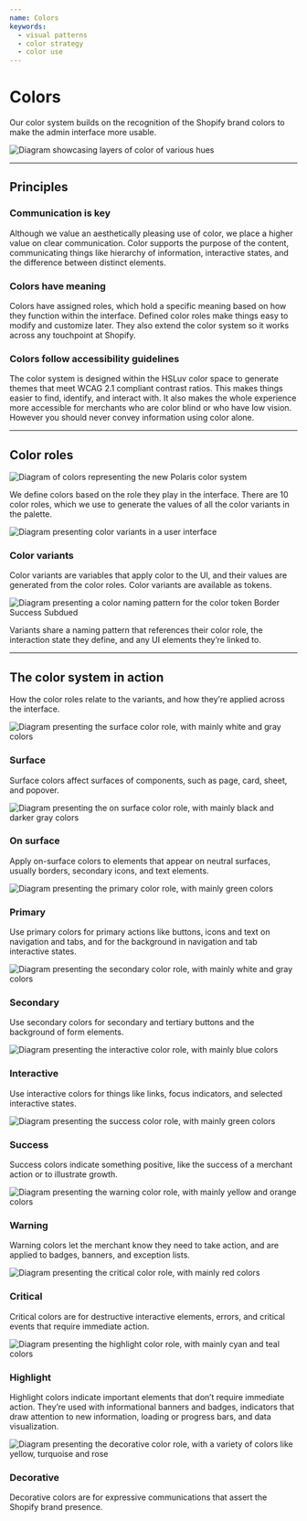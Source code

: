 ```yaml
---
name: Colors
keywords:
  - visual patterns
  - color strategy
  - color use
---
```


# Colors

Our color system builds on the recognition of the Shopify brand colors to make the admin interface more usable.

<!-- showcasecontent -->

![Diagram showcasing layers of color of various hues](/public_images/design/colors/color-intro@2x.png)

<!-- end -->

---

## Principles

<!-- keywords: color principles, accessible colors, focus attention, communication -->

### Communication is key

Although we value an aesthetically pleasing use of color, we place a higher value on clear communication. Color supports the purpose of the content, communicating things like hierarchy of information, interactive states, and the difference between distinct elements.

### Colors have meaning

Colors have assigned roles, which hold a specific meaning based on how they function within the interface. Defined color roles make things easy to modify and customize later. They also extend the color system so it works across any touchpoint at Shopify.

### Colors follow accessibility guidelines

The color system is designed within the HSLuv color space to generate themes that meet WCAG 2.1 compliant contrast ratios. This makes things easier to find, identify, and interact with. It also makes the whole experience more accessible for merchants who are color blind or who have low vision. However you should never convey information using color alone.

---

## Color roles

<!-- keywords: color roles, palette scss, color scheme, color names, color sass, sass colors, hex colors -->

<!-- showcasecontent -->

![Diagram of colors representing the new Polaris color system](/public_images/design/colors/color-roles@2x.png)

We define colors based on the role they play in the interface. There are 10 color roles, which we use to generate the values of all the color variants in the palette.

<!-- end -->

<!-- centeredcontent -->

![Diagram presenting color variants in a user interface](/public_images/design/colors/color-variants@2x.png)

### Color variants

Color variants are variables that apply color to the UI, and their values are generated from the color roles. Color variants are available as tokens.

<!-- end -->

<!-- centeredcontent -->

![Diagram presenting a color naming pattern for the color token Border Success Subdued](/public_images/design/colors/color-variant-naming@2x.png)

Variants share a naming pattern that references their color role, the interaction state they define, and any UI elements they’re linked to.

<!-- end -->

---

## The color system in action

How the color roles relate to the variants, and how they’re applied across the interface.

<!-- centeredcontent -->

![Diagram presenting the surface color role, with mainly white and gray colors](/public_images/design/colors/color-role-surface@2x.png)

### Surface

Surface colors affect surfaces of components, such as page, card, sheet, and popover.

<!-- end -->

<!-- centeredcontent -->

![Diagram presenting the on surface color role, with mainly black and darker gray colors](/public_images/design/colors/color-role-onsurface@2x.png)

### On surface

Apply on-surface colors to elements that appear on neutral surfaces, usually borders, secondary icons, and text elements.

<!-- end -->

<!-- centeredcontent -->

![Diagram presenting the primary color role, with mainly green colors](/public_images/design/colors/color-role-primary@2x.png)

### Primary

Use primary colors for primary actions like buttons, icons and text on navigation and tabs, and for the background in navigation and tab interactive states.

<!-- end -->

<!-- centeredcontent -->

![Diagram presenting the secondary color role, with mainly white and gray colors](/public_images/design/colors/color-role-secondary@2x.png)

### Secondary

Use secondary colors for secondary and tertiary buttons and the background of form elements.

<!-- end -->

<!-- centeredcontent -->

![Diagram presenting the interactive color role, with mainly blue colors](/public_images/design/colors/color-role-interactive@2x.png)

### Interactive

Use interactive colors for things like links, focus indicators, and selected interactive states.

<!-- end -->

<!-- centeredcontent -->

![Diagram presenting the success color role, with mainly green colors](/public_images/design/colors/color-role-success@2x.png)

### Success

Success colors indicate something positive, like the success of a merchant action or to illustrate growth.

<!-- end -->

<!-- centeredcontent -->

![Diagram presenting the warning color role, with mainly yellow and orange colors](/public_images/design/colors/color-role-warning@2x.png)

### Warning

Warning colors let the merchant know they need to take action, and are applied to badges, banners, and exception lists.

<!-- end -->

<!-- centeredcontent -->

![Diagram presenting the critical color role, with mainly red colors](/public_images/design/colors/color-role-critical@2x.png)

### Critical

Critical colors are for destructive interactive elements, errors, and critical events that require immediate action.

<!-- end -->

<!-- centeredcontent -->

![Diagram presenting the highlight color role, with mainly cyan and teal colors](/public_images/design/colors/color-role-highlight@2x.png)

### Highlight

Highlight colors indicate important elements that don’t require immediate action. They’re used with informational banners and badges, indicators that draw attention to new information, loading or progress bars, and data visualization.

<!-- end -->

<!-- centeredcontent -->

![Diagram presenting the decorative color role, with a variety of colors like yellow, turquoise and rose](/public_images/design/colors/color-role-decorative@2x.png)

### Decorative

Decorative colors are for expressive communications that assert the Shopify brand presence.

<!-- end -->
